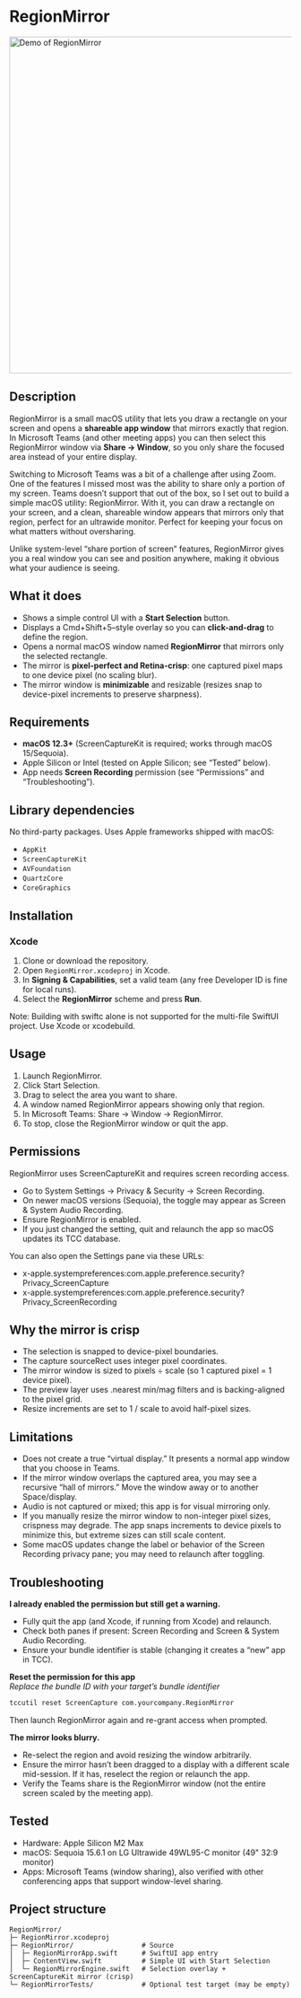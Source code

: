 # RegionMirror

<img src="docs/demo.gif" alt="Demo of RegionMirror" width="600"/>

## Description
RegionMirror is a small macOS utility that lets you draw a rectangle on your screen and opens a **shareable app window** that mirrors exactly that region. In Microsoft Teams (and other meeting apps) you can then select this RegionMirror window via **Share → Window**, so you only share the focused area instead of your entire display.

Switching to Microsoft Teams was a bit of a challenge after using Zoom. One of the features I missed most was the ability to share only a portion of my screen. Teams doesn’t support that out of the box, so I set out to build a simple macOS utility: RegionMirror. With it, you can draw a rectangle on your screen, and a clean, shareable window appears that mirrors only that region, perfect for an ultrawide monitor. Perfect for keeping your focus on what matters without oversharing.

Unlike system-level “share portion of screen” features, RegionMirror gives you a real window you can see and position anywhere, making it obvious what your audience is seeing.

## What it does
- Shows a simple control UI with a **Start Selection** button.
- Displays a Cmd+Shift+5–style overlay so you can **click-and-drag** to define the region.
- Opens a normal macOS window named **RegionMirror** that mirrors only the selected rectangle.
- The mirror is **pixel-perfect and Retina-crisp**: one captured pixel maps to one device pixel (no scaling blur).
- The mirror window is **minimizable** and resizable (resizes snap to device-pixel increments to preserve sharpness).

## Requirements
- **macOS 12.3+** (ScreenCaptureKit is required; works through macOS 15/Sequoia).
- Apple Silicon or Intel (tested on Apple Silicon; see “Tested” below).
- App needs **Screen Recording** permission (see “Permissions” and “Troubleshooting”).

## Library dependencies
No third-party packages. Uses Apple frameworks shipped with macOS:
- `AppKit`
- `ScreenCaptureKit`
- `AVFoundation`
- `QuartzCore`
- `CoreGraphics`

## Installation

### Xcode
1. Clone or download the repository.
2. Open `RegionMirror.xcodeproj` in Xcode.
3. In **Signing & Capabilities**, set a valid team (any free Developer ID is fine for local runs).
4. Select the **RegionMirror** scheme and press **Run**.


Note: Building with swiftc alone is not supported for the multi-file SwiftUI project. Use Xcode or xcodebuild.

## Usage
1. Launch RegionMirror.
2. Click Start Selection.
3. Drag to select the area you want to share.
4. A window named RegionMirror appears showing only that region.
5. In Microsoft Teams: Share → Window → RegionMirror.
6. To stop, close the RegionMirror window or quit the app.

## Permissions
RegionMirror uses ScreenCaptureKit and requires screen recording access.
- Go to System Settings → Privacy & Security → Screen Recording.
- On newer macOS versions (Sequoia), the toggle may appear as Screen & System Audio Recording.
- Ensure RegionMirror is enabled.
- If you just changed the setting, quit and relaunch the app so macOS updates its TCC database.

You can also open the Settings pane via these URLs:
- x-apple.systempreferences:com.apple.preference.security?Privacy_ScreenCapture
- x-apple.systempreferences:com.apple.preference.security?Privacy_ScreenRecording

## Why the mirror is crisp
- The selection is snapped to device-pixel boundaries.
- The capture sourceRect uses integer pixel coordinates.
- The mirror window is sized to pixels ÷ scale (so 1 captured pixel = 1 device pixel).
- The preview layer uses .nearest min/mag filters and is backing-aligned to the pixel grid.
- Resize increments are set to 1 / scale to avoid half-pixel sizes.

## Limitations
- Does not create a true “virtual display.” It presents a normal app window that you choose in Teams.
- If the mirror window overlaps the captured area, you may see a recursive “hall of mirrors.” Move the window away or to another Space/display.
- Audio is not captured or mixed; this app is for visual mirroring only.
- If you manually resize the mirror window to non-integer pixel sizes, crispness may degrade. The app snaps increments to device pixels to minimize this, but extreme sizes can still scale content.
- Some macOS updates change the label or behavior of the Screen Recording privacy pane; you may need to relaunch after toggling.

## Troubleshooting

**I already enabled the permission but still get a warning.**
- Fully quit the app (and Xcode, if running from Xcode) and relaunch.
- Check both panes if present: Screen Recording and Screen & System Audio Recording.
- Ensure your bundle identifier is stable (changing it creates a “new” app in TCC).

**Reset the permission for this app**  
_Replace the bundle ID with your target’s bundle identifier_
```bash
tccutil reset ScreenCapture com.yourcompany.RegionMirror
```
Then launch RegionMirror again and re-grant access when prompted.

**The mirror looks blurry.**
- Re-select the region and avoid resizing the window arbitrarily.
- Ensure the mirror hasn’t been dragged to a display with a different scale mid-session. If it has, reselect the region or relaunch the app.
- Verify the Teams share is the RegionMirror window (not the entire screen scaled by the meeting app).

## Tested
- Hardware: Apple Silicon M2 Max
- macOS: Sequoia 15.6.1 on LG Ultrawide 49WL95-C monitor (49" 32:9 monitor)
- Apps: Microsoft Teams (window sharing), also verified with other conferencing apps that support window-level sharing.

## Project structure
```plaintext
RegionMirror/
├─ RegionMirror.xcodeproj
├─ RegionMirror/                 # Source
│  ├─ RegionMirrorApp.swift      # SwiftUI app entry
│  ├─ ContentView.swift          # Simple UI with Start Selection
│  └─ RegionMirrorEngine.swift   # Selection overlay + ScreenCaptureKit mirror (crisp)
└─ RegionMirrorTests/            # Optional test target (may be empty)
```
